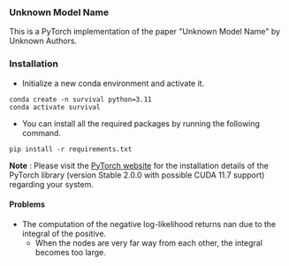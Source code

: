 ### Unknown Model Name
This is a PyTorch implementation of the paper "Unknown Model Name" by Unknown Authors.

### Installation
- Initialize a new conda environment and activate it.
```
conda create -n survival python=3.11
conda activate survival
```
- You can install all the required packages by running the following command.
```
pip install -r requirements.txt
```

**Note** : Please visit the [PyTorch website](https://pytorch.org/get-started/locally/) for the installation details of the PyTorch library (version Stable 2.0.0 with possible CUDA 11.7 support) regarding your system.


#### Problems
- The computation of the negative log-likelihood returns nan due to the integral of the positive.
  - When the nodes are very far way from each other, the integral becomes too large.

